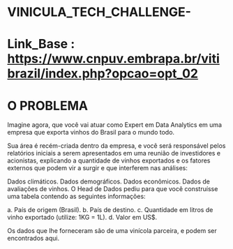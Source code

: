 # VINICULA_TECH_CHALLENGE-

# Link_Base : https://www.cnpuv.embrapa.br/vitibrazil/index.php?opcao=opt_02
# O PROBLEMA

Imagine agora, que você vai atuar como Expert em Data Analytics em uma empresa que exporta vinhos do Brasil para o mundo todo.

Sua área é recém-criada dentro da empresa, e você será responsável pelos relatórios iniciais a serem apresentados em uma reunião de investidores e acionistas, explicando a quantidade de vinhos exportados e os fatores externos que podem vir a surgir e que interferem nas análises:

Dados climáticos.
Dados demográficos.
Dados econômicos.
Dados de avaliações de vinhos.
O Head de Dados pediu para que você construísse uma tabela contendo as seguintes informações:

a. País de origem (Brasil).
b. País de destino.
c. Quantidade em litros de vinho exportado (utilize: 1KG = 1L).
d. Valor em US$.

Os dados que lhe forneceram são de uma vinícola parceira, e podem ser encontrados aqui.

